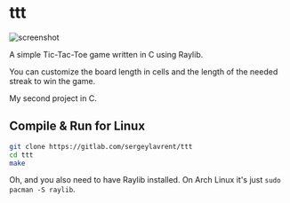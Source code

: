 # ttt
![screenshot](https://github.com/user-attachments/assets/daacd19c-2fa9-4b23-97a5-cfe19b06a461)

A simple Tic-Tac-Toe game written in C using Raylib.

You can customize the board length in cells and the length of the needed streak to win the game.

My second project in C.

## Compile & Run for Linux
```sh
git clone https://gitlab.com/sergeylavrent/ttt
cd ttt
make
```

Oh, and you also need to have Raylib installed. On Arch Linux it's just `sudo pacman -S raylib`.
